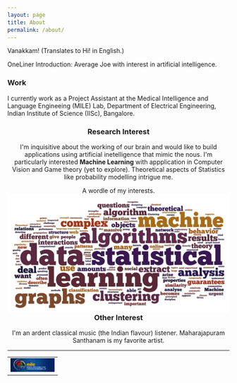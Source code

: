 ```yaml
---
layout: page
title: About
permalink: /about/
---
```


Vanakkam! (Translates to Hi! in English.) 

OneLiner Introduction: Average Joe with interest in artificial intelligence.

### Work
I currently work as a Project Assistant at the Medical Intelligence and Language Engineeing (MILE) Lab, Department of Electrical Engineering, Indian Institute of Science (IISc), Bangalore. 
<div align="center">
<table text-align="center"><tr>
<td> <a href='http://mile.ee.iisc.ernet.in/mile/index.html'><img src='public/images/logo_mile.jpg' width='100'></a></td>
</tr>

### Research Interest

I'm inquisitive about the working of our brain and would like to build applications using artificial inetelligence that mimic the nous. I'm particularly interested **Machine Learning** with appplication in Computer Vision and Game theory (yet to explore). Theoretical aspects of Statistics like probability modelling intrigue me. 

A wordle of my interests.
<img style="float:right" src="/public/images/riWordle.jpg">

### Other Interest

I'm an ardent classical music (the Indian flavour) listener. Maharajapuram Santhanam is my favorite artist.

<hr/>
